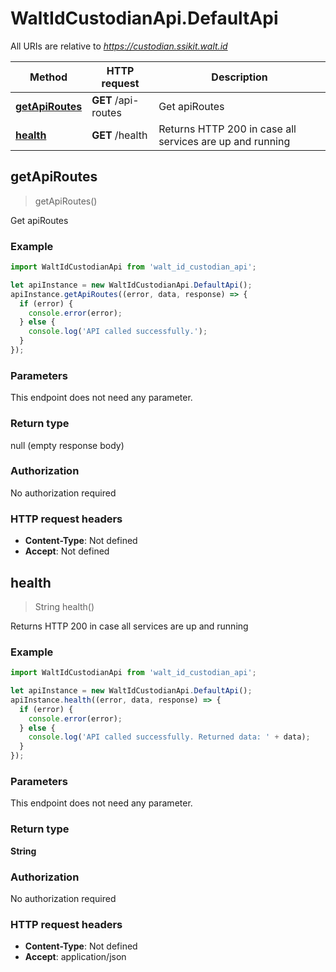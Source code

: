 # WaltIdCustodianApi.DefaultApi

All URIs are relative to *https://custodian.ssikit.walt.id*

Method | HTTP request | Description
------------- | ------------- | -------------
[**getApiRoutes**](DefaultApi.md#getApiRoutes) | **GET** /api-routes | Get apiRoutes
[**health**](DefaultApi.md#health) | **GET** /health | Returns HTTP 200 in case all services are up and running



## getApiRoutes

> getApiRoutes()

Get apiRoutes

### Example

```javascript
import WaltIdCustodianApi from 'walt_id_custodian_api';

let apiInstance = new WaltIdCustodianApi.DefaultApi();
apiInstance.getApiRoutes((error, data, response) => {
  if (error) {
    console.error(error);
  } else {
    console.log('API called successfully.');
  }
});
```

### Parameters

This endpoint does not need any parameter.

### Return type

null (empty response body)

### Authorization

No authorization required

### HTTP request headers

- **Content-Type**: Not defined
- **Accept**: Not defined


## health

> String health()

Returns HTTP 200 in case all services are up and running

### Example

```javascript
import WaltIdCustodianApi from 'walt_id_custodian_api';

let apiInstance = new WaltIdCustodianApi.DefaultApi();
apiInstance.health((error, data, response) => {
  if (error) {
    console.error(error);
  } else {
    console.log('API called successfully. Returned data: ' + data);
  }
});
```

### Parameters

This endpoint does not need any parameter.

### Return type

**String**

### Authorization

No authorization required

### HTTP request headers

- **Content-Type**: Not defined
- **Accept**: application/json

